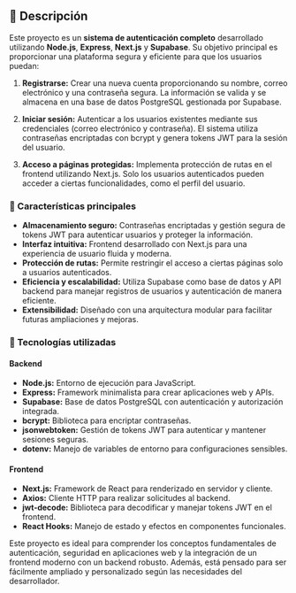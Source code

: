 ## 🔄 Descripción

Este proyecto es un **sistema de autenticación completo** desarrollado utilizando **Node.js**, **Express**, **Next.js** y **Supabase**. Su objetivo principal es proporcionar una plataforma segura y eficiente para que los usuarios puedan:

1. **Registrarse:** Crear una nueva cuenta proporcionando su nombre, correo electrónico y una contraseña segura. La información se valida y se almacena en una base de datos PostgreSQL gestionada por Supabase.

2. **Iniciar sesión:** Autenticar a los usuarios existentes mediante sus credenciales (correo electrónico y contraseña). El sistema utiliza contraseñas encriptadas con bcrypt y genera tokens JWT para la sesión del usuario.

3. **Acceso a páginas protegidas:** Implementa protección de rutas en el frontend utilizando Next.js. Solo los usuarios autenticados pueden acceder a ciertas funcionalidades, como el perfil del usuario.

### 🚀 Características principales

- **Almacenamiento seguro:** Contraseñas encriptadas y gestión segura de tokens JWT para autenticar usuarios y proteger la información.
- **Interfaz intuitiva:** Frontend desarrollado con Next.js para una experiencia de usuario fluida y moderna.
- **Protección de rutas:** Permite restringir el acceso a ciertas páginas solo a usuarios autenticados.
- **Eficiencia y escalabilidad:** Utiliza Supabase como base de datos y API backend para manejar registros de usuarios y autenticación de manera eficiente.
- **Extensibilidad:** Diseñado con una arquitectura modular para facilitar futuras ampliaciones y mejoras.

### 🔧 Tecnologías utilizadas

#### **Backend**
- **Node.js:** Entorno de ejecución para JavaScript.
- **Express:** Framework minimalista para crear aplicaciones web y APIs.
- **Supabase:** Base de datos PostgreSQL con autenticación y autorización integrada.
- **bcrypt:** Biblioteca para encriptar contraseñas.
- **jsonwebtoken:** Gestión de tokens JWT para autenticar y mantener sesiones seguras.
- **dotenv:** Manejo de variables de entorno para configuraciones sensibles.

#### **Frontend**
- **Next.js:** Framework de React para renderizado en servidor y cliente.
- **Axios:** Cliente HTTP para realizar solicitudes al backend.
- **jwt-decode:** Biblioteca para decodificar y manejar tokens JWT en el frontend.
- **React Hooks:** Manejo de estado y efectos en componentes funcionales.

Este proyecto es ideal para comprender los conceptos fundamentales de autenticación, seguridad en aplicaciones web y la integración de un frontend moderno con un backend robusto. Además, está pensado para ser fácilmente ampliado y personalizado según las necesidades del desarrollador.

